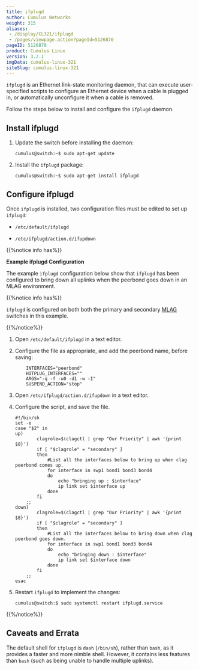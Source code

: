 ```yaml
---
title: ifplugd
author: Cumulus Networks
weight: 315
aliases:
 - /display/CL321/ifplugd
 - /pages/viewpage.action?pageId=5126870
pageID: 5126870
product: Cumulus Linux
version: 3.2.1
imgData: cumulus-linux-321
siteSlug: cumulus-linux-321
---
```

`ifplugd` is an Ethernet link-state monitoring daemon, that can execute
user-specified scripts to configure an Ethernet device when a cable is
plugged in, or automatically unconfigure it when a cable is removed.

Follow the steps below to install and configure the `ifplugd` daemon.

## <span>Install ifplugd</span>

1.  Update the switch before installing the daemon:
    
        cumulus@switch:~$ sudo apt-get update

2.  Install the `ifplugd` package:
    
        cumulus@switch:~$ sudo apt-get install ifplugd

## <span>Configure ifplugd</span>

Once `ifplugd` is installed, two configuration files must be edited to
set up `ifplugd`:

  - `/etc/default/ifplugd`

  - `/etc/ifplugd/action.d/ifupdown`

{{%notice info has%}}

**Example ifplugd Configuration**

The example `ifplugd` configuration below show that `ifplugd` has been
configured to bring down all uplinks when the peerbond goes down in an
MLAG environment.

<div class="confbox admonition admonition-note">

<span class="admonition-icon confluence-information-macro-icon"></span>

<div class="admonition-body">

{{%notice info has%}}

`ifplugd` is configured on both both the primary and secondary
[MLAG](/version/cumulus-linux-321/Layer_One_and_Two/Multi-Chassis_Link_Aggregation_-_MLAG)
switches in this example.

{{%/notice%}}

</div>

</div>

1.  Open `/etc/default/ifplugd` in a text editor.

2.  Configure the file as appropriate, and add the peerbond name, before
    saving:
    
    ``` 
        INTERFACES="peerbond"
        HOTPLUG_INTERFACES=""
        ARGS="-q -f -u0 -d1 -w -I"
        SUSPEND_ACTION="stop"
    ```

3.  Open `/etc/ifplugd/action.d/ifupdown` in a text editor.

4.  Configure the script, and save the file.
    
        #!/bin/sh
        set -e
        case "$2" in
        up)
                clagrole=$(clagctl | grep "Our Priority" | awk '{print $8}')
                if [ "$clagrole" = "secondary" ]
                then
                    #List all the interfaces below to bring up when clag peerbond comes up.
                    for interface in swp1 bond1 bond3 bond4
                    do
                        echo "bringing up : $interface"  
                        ip link set $interface up
                    done
                fi
            ;;
        down)
                clagrole=$(clagctl | grep "Our Priority" | awk '{print $8}')
                if [ "$clagrole" = "secondary" ]
                then
                    #List all the interfaces below to bring down when clag peerbond goes down.
                    for interface in swp1 bond1 bond3 bond4
                    do
                        echo "bringing down : $interface"
                        ip link set $interface down
                    done
                fi
            ;;
        esac

5.  Restart `ifplugd` to implement the changes:
    
        cumulus@switch:$ sudo systemctl restart ifplugd.service

{{%/notice%}}

## <span>Caveats and Errata</span>

The default shell for `ifplugd` is `dash` (`/bin/sh`), rather than
`bash`, as it provides a faster and more nimble shell. However, it
contains less features than `bash` (such as being unable to handle
multiple uplinks).

<article id="html-search-results" class="ht-content" style="display: none;">

</article>

<footer id="ht-footer">

</footer>
